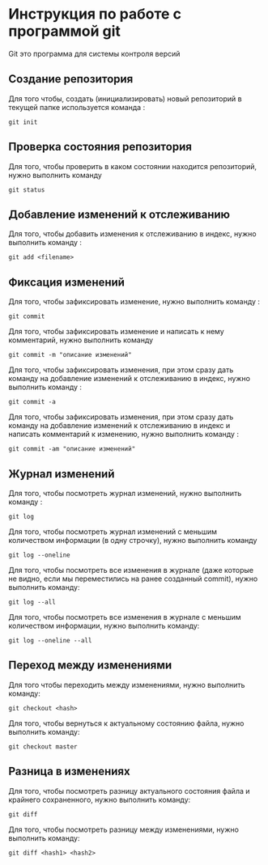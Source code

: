 # Инструкция по работе с программой git

Git это программа для системы контроля версий 

## Создание репозитория 

Для того чтобы, создать (инициализировать) новый репозиторий в текущей папке используется команда : 

    git init 

## Проверка состояния репозитория 

Для того, чтобы проверить в каком состоянии находится репозиторий, нужно выполнить команду 

    git status

## Добавление изменений к отслеживанию

Для того, чтобы добавить изменения к отслеживанию в индекс, нужно выполнить команду :

    git add <filename>

## Фиксация изменений

Для того, чтобы зафиксировать изменение, нужно выполнить команду :

    git commit

Для того, чтобы зафиксировать изменение и написать к нему комментарий, нужно выполнить команду

    git commit -m "описание изменений"

Для того, чтобы зафиксировать изменения, при этом сразу дать команду на добавление изменений к отслеживанию в индекс, нужно выполнить команду :

    git commit -a

Для того, чтобы зафиксировать изменения, при этом сразу дать команду на добавление изменений к отслеживанию в индекс и написать комментарий к изменению, нужно выполнить команду :

    git commit -am "описание изменений"

## Журнал изменений

Для того, чтобы посмотреть журнал изменений, нужно выполнить команду :

    git log

Для того, чтобы посмотреть журнал изменений с меньшим количеством информации (в одну строчку), нужно выполнить команду

    git log --oneline

Для того, чтобы посмотреть все изменения в журнале (даже которые не видно, если мы переместились на ранее созданный commit), нужно выполнить команду:

    git log --all

Для того, чтобы посмотреть все изменения в журнале с меньшим количеством информации, нужно выполнить команду:

    git log --oneline --all

## Переход между изменениями

Для того чтобы переходить между изменениями, нужно выполнить команду:

    git checkout <hash>

Для того, чтобы вернуться к актуальному состоянию файла, нужно выполнить команду:

    git checkout master

## Разница в изменениях 

Для того, чтобы посмотреть разницу актуального состояния файла и крайнего сохраненного, нужно выполнить команду:

    git diff

Для того, чтобы посмотреть разницу между изменениями, нужно выполнить команду:

    git diff <hash1> <hash2>

 